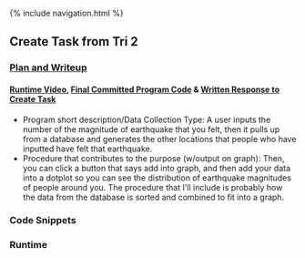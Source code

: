 {% include navigation.html %}

## Create Task from Tri 2
### [Plan and Writeup](https://github.com/christinlee367/n225_FireEradicatorsTheSequel/wiki/Allison's-Create-Task-Plan)
#### [Runtime Video](https://youtu.be/8-k_yPk_hU0), [Final Committed Program Code](https://github.com/christinlee367/n225_FireEradicatorsTheSequel/blob/main/templates/earthquakegraph.html) & [Written Response to Create Task](https://github.com/christinlee367/n225_FireEradicatorsTheSequel/wiki/Allison's-Create-Task-Plan#written-response-to-create-task)
- Program short description/Data Collection Type: A user inputs the number of the magnitude of earthquake that you felt, then it pulls up from a database and generates the other locations that people who have inputted have felt that earthquake.
- Procedure that contributes to the purpose (w/output on graph): Then, you can click a button that says add into graph, and then add your data into a dotplot so you can see the distribution of earthquake magnitudes of people around you. The procedure that I'll include is probably how the data from the database is sorted and combined to fit into a graph.

### Code Snippets


### Runtime
